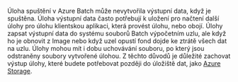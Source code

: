 Úloha spuštění v Azure Batch může nevytvořila výstupní data, když je spuštěna. Úloha výstupní data často potřebují k uložení pro načtení další úlohy pro úlohu klientskou aplikaci, která provést úlohu, nebo obojí. Úlohy zapsat výstupní data do systému souborů Batch výpočetním uzlu, ale když ho je obnovit z Image nebo když uzel opustí fond dojde ke ztrátě všech dat na uzlu. Úlohy mohou mít i dobu uchovávání souboru, po který jsou odstraněny soubory vytvořené úlohou. Z těchto důvodů je důležité zachovat výstup úlohy, které budete potřebovat později do úložiště dat, jako [Azure Storage](https://docs.microsoft.com/azure/storage/).
